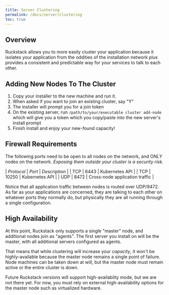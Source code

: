 ```yaml
---
title: Server Clustering
permalink: /docs/server/clustering
toc: true 
---
```


## Overview

Ruckstack allows you to more easily cluster your application because it isolates your application from the oddities of the installation network
plus provides a consistent and predictable way for your services to talk to each other.
 

## Adding New Nodes To The Cluster

1. Copy your installer to the new machine and run it. 
1. When asked if you want to join an existing cluster, say "Y"
1. The installer will prompt you for a join token
1. On the existing server, run `/path/to/your/executable cluster add-node` which will give you a token which you copy/paste into the new server's install prompt
1. Finish install and enjoy your new-found capacity!

## Firewall Requirements

The following ports need to be open to all nodes on the network, and ONLY nodes on the network. *Exposing them outside your cluster is a security risk.*

| *Protocol* | *Port* | *Description* |
| TCP | 6443 | Kubernetes API |
| TCP | 10250 | Kubernetes API |
| UDP | 8472 | Cross-node application traffic |

Notice that all application traffic between nodes is routed over UDP/8472. 
As far as your applications are concerned, they are talking to each other on whatever ports they normally do, but physically they are all running through a single configuration.    

## High Availability

At this point, Ruckstack only supports a single "master" node, and additional nodes join as "agents". 
The first server you install on will be the master, with all additional servers configured as agents.  

That means that while clustering will increase your *capacity*, it won't be highly-available because the master node remains a single point of failure.
Node machines can be taken down at will, but the master node must remain active or the entire cluster is down.
 
Future Ruckstack versions will support high-availablity mode, but we are not there yet.
For now, you must rely on external high-availability options for the master node such as virtualized hardware.    
